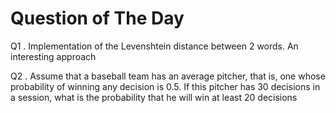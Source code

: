 # Question of The Day

Q1 . Implementation of the Levenshtein distance between 2 words.
An interesting approach

Q2 . Assume that a baseball team has an average pitcher, that is, one whose probability of winning any decision is 0.5. If this pitcher has 30 decisions in a session, what is the probability that he will win at least 20 decisions
